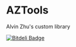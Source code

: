 # AZTools

Alvin Zhu's custom library

[![Bitdeli Badge](https://d2weczhvl823v0.cloudfront.net/gbammc/aztools/trend.png)](https://bitdeli.com/free "Bitdeli Badge")

